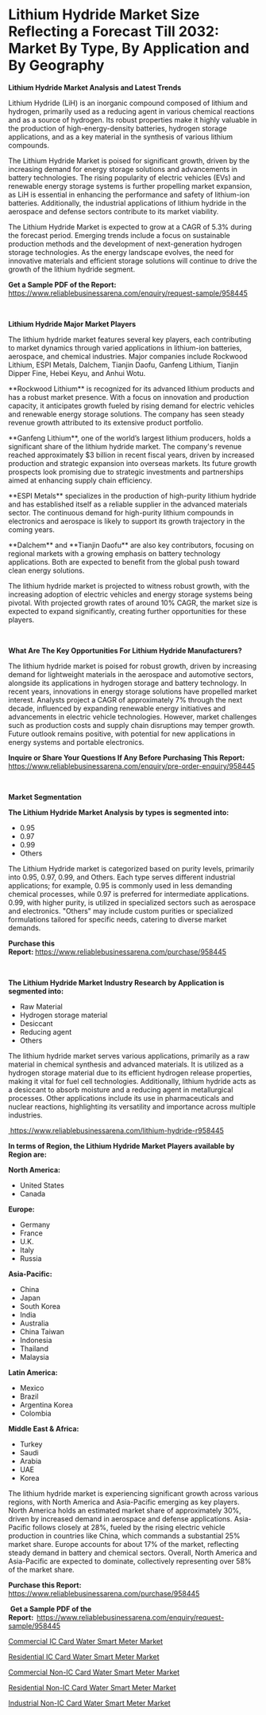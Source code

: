 <p><h1>Lithium Hydride Market Size Reflecting a Forecast Till 2032: Market By Type, By Application and By Geography</h1></p><p><strong>Lithium Hydride Market Analysis and Latest Trends</strong></p>
<p><p>Lithium Hydride (LiH) is an inorganic compound composed of lithium and hydrogen, primarily used as a reducing agent in various chemical reactions and as a source of hydrogen. Its robust properties make it highly valuable in the production of high-energy-density batteries, hydrogen storage applications, and as a key material in the synthesis of various lithium compounds. </p><p>The Lithium Hydride Market is poised for significant growth, driven by the increasing demand for energy storage solutions and advancements in battery technologies. The rising popularity of electric vehicles (EVs) and renewable energy storage systems is further propelling market expansion, as LiH is essential in enhancing the performance and safety of lithium-ion batteries. Additionally, the industrial applications of lithium hydride in the aerospace and defense sectors contribute to its market viability.</p><p>The Lithium Hydride Market is expected to grow at a CAGR of 5.3% during the forecast period. Emerging trends include a focus on sustainable production methods and the development of next-generation hydrogen storage technologies. As the energy landscape evolves, the need for innovative materials and efficient storage solutions will continue to drive the growth of the lithium hydride segment.</p></p>
<p><strong>Get a Sample PDF of the Report:&nbsp;</strong> <a href="https://www.reliablebusinessarena.com/enquiry/request-sample/958445?utm_campaign=2933&utm_medium=2&utm_source=Github&utm_content=ia&utm_term=01042025&utm_id=lithium-hydride">https://www.reliablebusinessarena.com/enquiry/request-sample/958445</a></p>
<p>&nbsp;</p>
<p><strong>Lithium Hydride Major Market Players</strong></p>
<p><p>The lithium hydride market features several key players, each contributing to market dynamics through varied applications in lithium-ion batteries, aerospace, and chemical industries. Major companies include Rockwood Lithium, ESPI Metals, Dalchem, Tianjin Daofu, Ganfeng Lithium, Tianjin Dipper Fine, Hebei Keyu, and Anhui Wotu.</p><p>**Rockwood Lithium** is recognized for its advanced lithium products and has a robust market presence. With a focus on innovation and production capacity, it anticipates growth fueled by rising demand for electric vehicles and renewable energy storage solutions. The company has seen steady revenue growth attributed to its extensive product portfolio.</p><p>**Ganfeng Lithium**, one of the world’s largest lithium producers, holds a significant share of the lithium hydride market. The company's revenue reached approximately $3 billion in recent fiscal years, driven by increased production and strategic expansion into overseas markets. Its future growth prospects look promising due to strategic investments and partnerships aimed at enhancing supply chain efficiency.</p><p>**ESPI Metals** specializes in the production of high-purity lithium hydride and has established itself as a reliable supplier in the advanced materials sector. The continuous demand for high-purity lithium compounds in electronics and aerospace is likely to support its growth trajectory in the coming years.</p><p>**Dalchem** and **Tianjin Daofu** are also key contributors, focusing on regional markets with a growing emphasis on battery technology applications. Both are expected to benefit from the global push toward clean energy solutions.</p><p>The lithium hydride market is projected to witness robust growth, with the increasing adoption of electric vehicles and energy storage systems being pivotal. With projected growth rates of around 10% CAGR, the market size is expected to expand significantly, creating further opportunities for these players.</p></p>
<p>&nbsp;</p>
<p><strong>What Are The Key Opportunities For Lithium Hydride Manufacturers?</strong></p>
<p><p>The lithium hydride market is poised for robust growth, driven by increasing demand for lightweight materials in the aerospace and automotive sectors, alongside its applications in hydrogen storage and battery technology. In recent years, innovations in energy storage solutions have propelled market interest. Analysts project a CAGR of approximately 7% through the next decade, influenced by expanding renewable energy initiatives and advancements in electric vehicle technologies. However, market challenges such as production costs and supply chain disruptions may temper growth. Future outlook remains positive, with potential for new applications in energy systems and portable electronics.</p></p>
<p><strong>Inquire or Share Your Questions If Any Before Purchasing This Report:</strong> <a href="https://www.reliablebusinessarena.com/enquiry/pre-order-enquiry/958445?utm_campaign=2933&utm_medium=2&utm_source=Github&utm_content=ia&utm_term=01042025&utm_id=lithium-hydride">https://www.reliablebusinessarena.com/enquiry/pre-order-enquiry/958445</a></p>
<p>&nbsp;</p>
<p><strong>Market Segmentation</strong></p>
<p><strong>The Lithium Hydride Market Analysis by types is segmented into:</strong></p>
<p><ul><li>0.95</li><li>0.97</li><li>0.99</li><li>Others</li></ul></p>
<p><p>The Lithium Hydride market is categorized based on purity levels, primarily into 0.95, 0.97, 0.99, and Others. Each type serves different industrial applications; for example, 0.95 is commonly used in less demanding chemical processes, while 0.97 is preferred for intermediate applications. 0.99, with higher purity, is utilized in specialized sectors such as aerospace and electronics. "Others" may include custom purities or specialized formulations tailored for specific needs, catering to diverse market demands.</p></p>
<p><strong>Purchase this Report:&nbsp;</strong><a href="https://www.reliablebusinessarena.com/purchase/958445?utm_campaign=2933&utm_medium=2&utm_source=Github&utm_content=ia&utm_term=01042025&utm_id=lithium-hydride">https://www.reliablebusinessarena.com/purchase/958445</a></p>
<p>&nbsp;</p>
<p><strong>The Lithium Hydride Market Industry Research by Application is segmented into:</strong></p>
<p><ul><li>Raw Material</li><li>Hydrogen storage material</li><li>Desiccant</li><li>Reducing agent</li><li>Others</li></ul></p>
<p><p>The lithium hydride market serves various applications, primarily as a raw material in chemical synthesis and advanced materials. It is utilized as a hydrogen storage material due to its efficient hydrogen release properties, making it vital for fuel cell technologies. Additionally, lithium hydride acts as a desiccant to absorb moisture and a reducing agent in metallurgical processes. Other applications include its use in pharmaceuticals and nuclear reactions, highlighting its versatility and importance across multiple industries.</p></p>
<p><a href="https://www.reliablebusinessarena.com/lithium-hydride-r958445?utm_campaign=2933&utm_medium=2&utm_source=Github&utm_content=ia&utm_term=01042025&utm_id=lithium-hydride">&nbsp;https://www.reliablebusinessarena.com/lithium-hydride-r958445</a></p>
<p><strong>In terms of Region, the Lithium Hydride Market Players available by Region are:</strong></p>
<p>
    <p> <strong> North America: </strong>
        <ul>
            <li>United States</li>
            <li>Canada</li>
        </ul>
        </p> 
    <p> <strong> Europe: </strong>
        <ul>
            <li>Germany</li>
            <li>France</li>
            <li>U.K.</li>
            <li>Italy</li>
            <li>Russia</li>
        </ul>
        </p> 
    <p> <strong> Asia-Pacific: </strong>
        <ul>
            <li>China</li>
            <li>Japan</li>
            <li>South Korea</li>
            <li>India</li>
            <li>Australia</li>
            <li>China Taiwan</li>
            <li>Indonesia</li>
            <li>Thailand</li>
            <li>Malaysia</li>
        </ul>
        </p> 
    <p> <strong> Latin America: </strong>
        <ul>
            <li>Mexico</li>
            <li>Brazil</li>
            <li>Argentina Korea</li>
            <li>Colombia</li>
        </ul>
        </p> 
    <p> <strong> Middle East & Africa: </strong>
        <ul>
            <li>Turkey</li>
            <li>Saudi</li>
            <li>Arabia</li>
            <li>UAE</li>
            <li>Korea</li>
        </ul>
    </p>
    </p>
<p><p>The lithium hydride market is experiencing significant growth across various regions, with North America and Asia-Pacific emerging as key players. North America holds an estimated market share of approximately 30%, driven by increased demand in aerospace and defense applications. Asia-Pacific follows closely at 28%, fueled by the rising electric vehicle production in countries like China, which commands a substantial 25% market share. Europe accounts for about 17% of the market, reflecting steady demand in battery and chemical sectors. Overall, North America and Asia-Pacific are expected to dominate, collectively representing over 58% of the market share.</p></p>
<p><strong>Purchase this Report: </strong><a href="https://www.reliablebusinessarena.com/purchase/958445?utm_campaign=2933&utm_medium=2&utm_source=Github&utm_content=ia&utm_term=01042025&utm_id=lithium-hydride">https://www.reliablebusinessarena.com/purchase/958445</a></p>
<p>&nbsp;<strong>Get a Sample PDF of the Report:&nbsp;&nbsp;</strong><a href="https://www.reliablebusinessarena.com/enquiry/request-sample/958445?utm_campaign=2933&utm_medium=2&utm_source=Github&utm_content=ia&utm_term=01042025&utm_id=lithium-hydride">https://www.reliablebusinessarena.com/enquiry/request-sample/958445</a></p>
<p><strong></strong></p>
<p><p><a href="https://www.linkedin.com/pulse/key-trends-driving-commercial-ic-card-water-smart-meter-market-pw5kf?utm_campaign=2933&utm_medium=2&utm_source=Github&utm_content=ia&utm_term=01042025&utm_id=lithium-hydride">Commercial IC Card Water Smart Meter Market</a></p><p><a href="https://www.linkedin.com/pulse/surfing-residential-ic-card-water-smart-meter-wave-riding-pqqec?utm_campaign=2933&utm_medium=2&utm_source=Github&utm_content=ia&utm_term=01042025&utm_id=lithium-hydride">Residential IC Card Water Smart Meter Market</a></p><p><a href="https://www.linkedin.com/pulse/global-commercial-non-ic-card-water-smart-meter-markets-y26uf?utm_campaign=2933&utm_medium=2&utm_source=Github&utm_content=ia&utm_term=01042025&utm_id=lithium-hydride">Commercial Non-IC Card Water Smart Meter Market</a></p><p><a href="https://www.linkedin.com/pulse/global-residential-non-ic-card-water-smart-meter-market-edlbc?utm_campaign=2933&utm_medium=2&utm_source=Github&utm_content=ia&utm_term=01042025&utm_id=lithium-hydride">Residential Non-IC Card Water Smart Meter Market</a></p><p><a href="https://www.linkedin.com/pulse/industrial-non-ic-card-water-smart-meter-industry-market-tun6f?utm_campaign=2933&utm_medium=2&utm_source=Github&utm_content=ia&utm_term=01042025&utm_id=lithium-hydride">Industrial Non-IC Card Water Smart Meter Market</a></p></p>